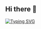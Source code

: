 ## Hi there 👋
[![Typing SVG](https://readme-typing-svg.demolab.com?font=Fira+Code&size=18&pause=1000&color=000000&width=435&lines=just+keep+whatver+you+make+if+it+useful)](https://git.io/typing-svg)
